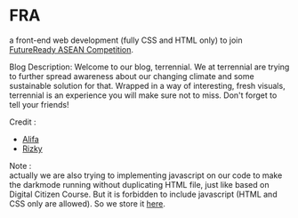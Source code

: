 # FRA

a front-end web development (fully CSS and HTML only) to join [FutureReady ASEAN Competition](https://www.futurereadyasean.org/).

Blog Description:
Welcome to our blog, terrennial. We at terrennial are trying to further spread awareness about our changing climate and some sustainable solution for that. Wrapped in a way of interesting, fresh visuals, terrennial is an experience you will make sure not to miss. Don't forget to tell your friends! 

Credit :
- [Alifa](https://github.com/alifarzki) 
- [Rizky](https://github.com/rizanw)

Note :  
actually we are also trying to implementing javascript on our code to make the darkmode running without duplicating HTML file, just like based on Digital Citizen Course. But it is forbidden to include javascript (HTML and CSS only are allowed). So we store it [here](https://github.com/rizanw). 
